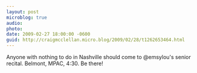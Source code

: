 ```yaml
---
layout: post
microblog: true
audio: 
photo: 
date: 2009-02-27 18:00:00 -0600
guid: http://craigmcclellan.micro.blog/2009/02/28/t1262653464.html
---
```

Anyone with nothing to do in Nashville should come to @emsylou's senior recital.  Belmont, MPAC, 4:30.  Be there!
